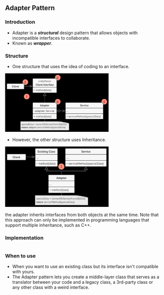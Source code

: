 ## Adapter Pattern

### Introduction

- Adapter is a ***structural*** design pattern that allows objects with incompatible interfaces to collaborate.
- Known as ***wrapper***.

### Structure

- One structure that uses the idea of coding to an interface.

<img src="image-20201216152526927.png" alt="image-20201216152526927" style="zoom: 33%;" />

- However, the other structure uses Inheritance.

<img src="image-20201216162417254.png" alt="image-20201216162417254" style="zoom:33%;" />

the adapter inherits interfaces from both objects at the same time. Note that this approach can only be implemented in programming languages that support multiple inheritance, such as C++.

### Implementation

```java

```

### When to use

- When you want to use an existing class but its interface isn't compatible with yours.
- The Adapter pattern lets you create a middle-layer class that serves as a translator between your code and a legacy class, a 3rd-party class or any other class with a weird interface.